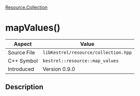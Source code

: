 [Resource.Collection](index)
# mapValues()
| Aspect | Value |
| --- | --- |
| Source File | `libKestrel/resource/collection.hpp` |
| C++ Symbol | `kestrel::resource::map_values` |
| Introduced | Version 0.9.0 |
## Description

